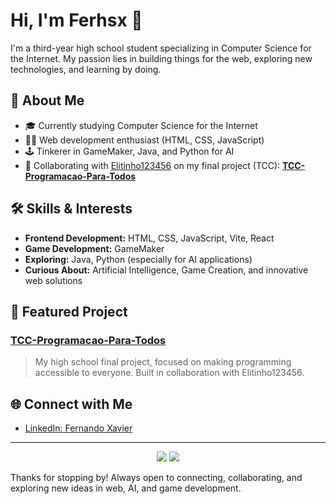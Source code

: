 # Hi, I'm Ferhsx 👋

I'm a third-year high school student specializing in Computer Science for the Internet. My passion lies in building things for the web, exploring new technologies, and learning by doing.

## 🚀 About Me

- 🎓 Currently studying Computer Science for the Internet
- 👨‍💻 Web development enthusiast (HTML, CSS, JavaScript)
- 🕹️ Tinkerer in GameMaker, Java, and Python for AI
- 🤝 Collaborating with [Elitinho123456](https://github.com/Elitinho123456) on my final project (TCC): **[TCC-Programacao-Para-Todos](https://github.com/Elitinho123456/TCC-Programacao-Para-Todos)**

## 🛠️ Skills & Interests

- **Frontend Development:** HTML, CSS, JavaScript, Vite, React
- **Game Development:** GameMaker
- **Exploring:** Java, Python (especially for AI applications)
- **Curious About:** Artificial Intelligence, Game Creation, and innovative web solutions

## 📌 Featured Project

### [TCC-Programacao-Para-Todos](https://github.com/Elitinho123456/TCC-Programacao-Para-Todos)
> My high school final project, focused on making programming accessible to everyone. Built in collaboration with Elitinho123456.

## 🌐 Connect with Me

- [LinkedIn: Fernando Xavier]((https://www.linkedin.com/in/fernando-xavier-68599833a))

---

<p align="center">
  <img src="https://github-readme-stats.vercel.app/api?username=Ferhsx&show_icons=true&theme=radical" />
  <img src="https://github-readme-streak-stats.herokuapp.com/?user=Ferhsx&theme=dark&hide_border=true&short_numbers=true" />
</p>


Thanks for stopping by! Always open to connecting, collaborating, and exploring new ideas in web, AI, and game development.
